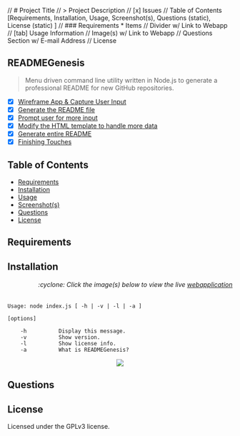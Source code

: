 // # Project Title
// > Project Description
// [x] Issues
// Table of Contents [Requirements, Installation, Usage, Screenshot(s), Questions (static), License (static) ]
// ### Requirements * Items
// Divider w/ Link to Webapp
// [tab] Usage Information
// Image(s) w/ Link to Webapp
// Questions Section w/ E-mail Address
// License


## READMEGenesis

> Menu driven command line utility written in Node.js to generate a professional README for new GitHub repositories.

- [x] [Wireframe App & Capture User Input](https://github.com/MBrassey/READMEGenesis/issues/1)
- [x] [Generate the README file](https://github.com/MBrassey/READMEGenesis/issues/2)
- [x] [Prompt user for more input](https://github.com/MBrassey/READMEGenesis/issues/3)
- [x] [Modify the HTML template to handle more data](https://github.com/MBrassey/READMEGenesis/issues/4)
- [x] [Generate entire README](https://github.com/MBrassey/READMEGenesis/issues/5)
- [x] [Finishing Touches](https://github.com/MBrassey/READMEGenesis/issues/6)

## Table of Contents

* [Requirements](#requirements)
* [Installation](#installation)
* [Usage](#usage)
* [Screenshot(s)](#screenshots)
* [Questions](#questions)
* [License](#license)

## Requirements

## Installation

<h6><p align="right">:cyclone: Click the image(s) below to view the live <a href="https://MBrassey.github.io/READMEGenesis/">webapplication</a></p></h6>

    Usage: node index.js [ -h | -v | -l | -a ]

    [options]

        -h          Display this message.
        -v          Show version.
        -l          Show license info.
        -a          What is READMEGenesis?

[<p align="center"><img src="src/img/Preview.png">](https://MBrassey.github.io/READMEGenesis/)

## Questions

## License

Licensed under the GPLv3 license.